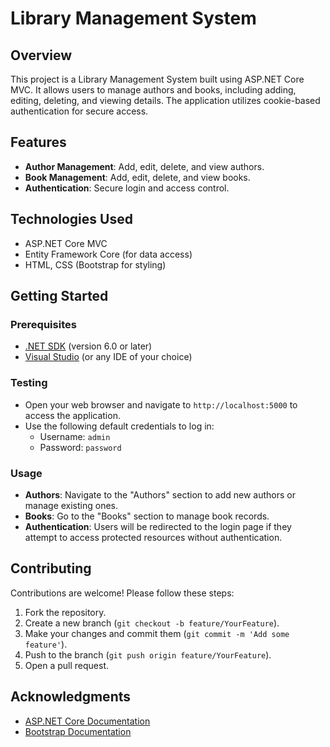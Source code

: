# Library Management System

## Overview
This project is a Library Management System built using ASP.NET Core MVC. It allows users to manage authors and books, including adding, editing, deleting, and viewing details. The application utilizes cookie-based authentication for secure access.

## Features
- **Author Management**: Add, edit, delete, and view authors.
- **Book Management**: Add, edit, delete, and view books.
- **Authentication**: Secure login and access control.

## Technologies Used
- ASP.NET Core MVC
- Entity Framework Core (for data access)
- HTML, CSS (Bootstrap for styling)

## Getting Started

### Prerequisites
- [.NET SDK](https://dotnet.microsoft.com/download) (version 6.0 or later)
- [Visual Studio](https://visualstudio.microsoft.com/) (or any IDE of your choice)


### Testing

- Open your web browser and navigate to `http://localhost:5000` to access the application.
- Use the following default credentials to log in:
  - Username: `admin`
  - Password: `password`

### Usage
- **Authors**: Navigate to the "Authors" section to add new authors or manage existing ones.
- **Books**: Go to the "Books" section to manage book records.
- **Authentication**: Users will be redirected to the login page if they attempt to access protected resources without authentication.

## Contributing
Contributions are welcome! Please follow these steps:
1. Fork the repository.
2. Create a new branch (`git checkout -b feature/YourFeature`).
3. Make your changes and commit them (`git commit -m 'Add some feature'`).
4. Push to the branch (`git push origin feature/YourFeature`).
5. Open a pull request.


## Acknowledgments
- [ASP.NET Core Documentation](https://docs.microsoft.com/en-us/aspnet/core/)
- [Bootstrap Documentation](https://getbootstrap.com/docs/5.0/getting-started/introduction/)
